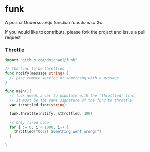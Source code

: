 funk
====

A port of Underscore.js function functions to Go.

If you would like to contribute, please fork the project and issue a pull request.

### Throttle

```Go
import "github.com/dmichael/funk"

// The func to be throttled
func notify(message string) {
  // ping remote service or something with a message
}

func main(){
  // funk needs a var to populate with the 'throttled' func,
  // it must be the same signature of the func to throttle
  var throttled func(string)

  funk.Throttle(notify, &throttled, 100)

  // Only fired once
  for i := 0; i < 1000; i++ {
    throttled("Oops! Something went wrong!")
  }
  
}
```

